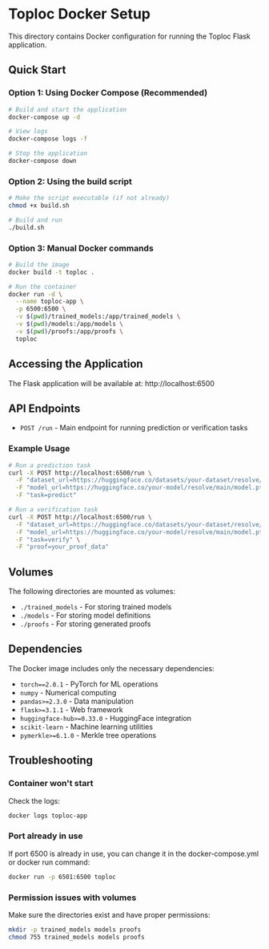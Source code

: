 # Toploc Docker Setup

This directory contains Docker configuration for running the Toploc Flask application.

## Quick Start

### Option 1: Using Docker Compose (Recommended)
```bash
# Build and start the application
docker-compose up -d

# View logs
docker-compose logs -f

# Stop the application
docker-compose down
```

### Option 2: Using the build script
```bash
# Make the script executable (if not already)
chmod +x build.sh

# Build and run
./build.sh
```

### Option 3: Manual Docker commands
```bash
# Build the image
docker build -t toploc .

# Run the container
docker run -d \
  --name toploc-app \
  -p 6500:6500 \
  -v $(pwd)/trained_models:/app/trained_models \
  -v $(pwd)/models:/app/models \
  -v $(pwd)/proofs:/app/proofs \
  toploc
```

## Accessing the Application

The Flask application will be available at: http://localhost:6500

## API Endpoints

- `POST /run` - Main endpoint for running prediction or verification tasks

### Example Usage

```bash
# Run a prediction task
curl -X POST http://localhost:6500/run \
  -F "dataset_url=https://huggingface.co/datasets/your-dataset/resolve/main/data.csv" \
  -F "model_url=https://huggingface.co/your-model/resolve/main/model.pt" \
  -F "task=predict"

# Run a verification task
curl -X POST http://localhost:6500/run \
  -F "dataset_url=https://huggingface.co/datasets/your-dataset/resolve/main/data.csv" \
  -F "model_url=https://huggingface.co/your-model/resolve/main/model.pt" \
  -F "task=verify" \
  -F "proof=your_proof_data"
```

## Volumes

The following directories are mounted as volumes:
- `./trained_models` - For storing trained models
- `./models` - For storing model definitions
- `./proofs` - For storing generated proofs

## Dependencies

The Docker image includes only the necessary dependencies:
- `torch==2.0.1` - PyTorch for ML operations
- `numpy` - Numerical computing
- `pandas>=2.3.0` - Data manipulation
- `flask>=3.1.1` - Web framework
- `huggingface-hub>=0.33.0` - HuggingFace integration
- `scikit-learn` - Machine learning utilities
- `pymerkle>=6.1.0` - Merkle tree operations

## Troubleshooting

### Container won't start
Check the logs:
```bash
docker logs toploc-app
```

### Port already in use
If port 6500 is already in use, you can change it in the docker-compose.yml or docker run command:
```bash
docker run -p 6501:6500 toploc
```

### Permission issues with volumes
Make sure the directories exist and have proper permissions:
```bash
mkdir -p trained_models models proofs
chmod 755 trained_models models proofs
``` 